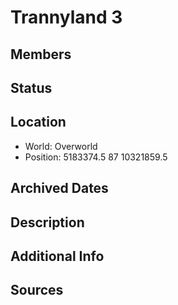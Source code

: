 # Trannyland 3

## Members

## Status

## Location
- World: Overworld
- Position: 5183374.5 87 10321859.5

## Archived Dates

## Description

## Additional Info

## Sources

